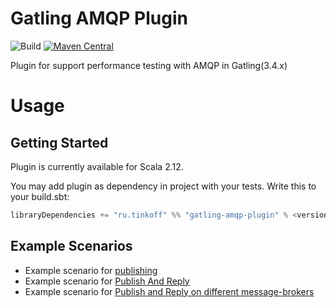 # Gatling AMQP Plugin 
![Build](https://github.com/TinkoffCreditSystems/gatling-amqp-plugin/workflows/Build/badge.svg) [![Maven Central](https://img.shields.io/maven-central/v/ru.tinkoff/gatling-amqp-plugin_2.12.svg?color=success)](https://search.maven.org/search?q=ru.tinkoff.gatling-amqp-plugin)

Plugin for support performance testing with AMQP in Gatling(3.4.x)

# Usage

## Getting Started
Plugin is currently available for Scala 2.12.

You may add plugin as dependency in project with your tests. Write this to your build.sbt: 
``` scala
libraryDependencies += "ru.tinkoff" %% "gatling-amqp-plugin" % <version> % Test
``` 

## Example Scenarios

* Example scenario for [publishing](https://github.com/TinkoffCreditSystems/gatling-amqp-plugin/blob/master/src/test/scala/ru/tinkoff/gatling/amqp/examples/PublishExample.scala)
* Example scenario for [Publish And Reply](https://github.com/TinkoffCreditSystems/gatling-amqp-plugin/blob/master/src/test/scala/ru/tinkoff/gatling/amqp/examples/RequestReplyExample.scala)
* Example scenario for [Publish and Reply on different message-brokers](https://github.com/TinkoffCreditSystems/gatling-amqp-plugin/blob/master/src/test/scala/ru/tinkoff/gatling/amqp/examples/RequestReplyTwoBrokerExample.scala)
